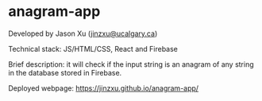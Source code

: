 # anagram-app

Developed by Jason Xu (jinzxu@ucalgary.ca)

Technical stack: JS/HTML/CSS, React and Firebase

Brief description: it will check if the input string is an anagram of any string in the database stored in Firebase.

Deployed webpage: https://jinzxu.github.io/anagram-app/
